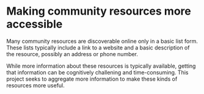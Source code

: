 # Making community resources more accessible

Many community resources are discoverable online only in a basic list form. These lists typically include a link to a website and a basic description of the resource, possibly an address or phone number.

While more information about these resources is typically available, getting that information can be cognitively challening and time-consuming. This project seeks to aggregate more information to make these kinds of resources more useful.
